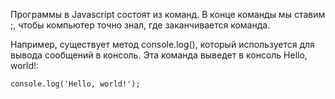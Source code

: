 Программы в Javascript состоят из команд. В конце команды мы ставим ;, чтобы компьютер точно знал, где заканчивается команда.

Например, существует метод console.log(), который используется для вывода сообщений в консоль. Эта команда выведет в консоль Hello, world!:

```console.log('Hello, world!');```
